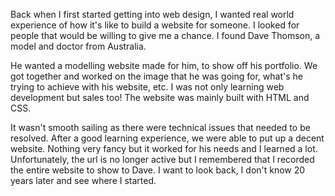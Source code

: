 Back when I first started getting into web design, I wanted real world experience of how it's like to build a website for someone. I looked for people that would be willing to give me a chance. I found Dave Thomson, a model and doctor from Australia. 

He wanted a modelling website made for him, to show off his portfolio. We got together and worked on the image that he was going for, what's he trying to achieve with his website, etc. I was not only learning web development but sales too! The website was mainly built with HTML and CSS. 

It wasn't smooth sailing as there were technical issues that needed to be resolved. After a good learning experience, we were able to put up a decent website. Nothing very fancy but it worked for his needs and I learned a lot. Unfortunately, the url is no longer active but I remembered that I recorded the entire website to show to Dave. I want to look back, I don't know 20 years later and see where I started. 
